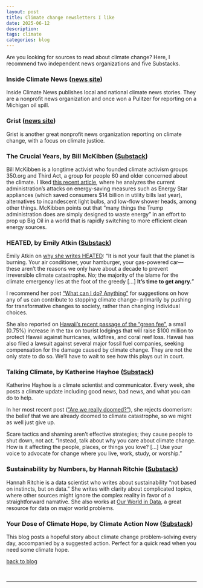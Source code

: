 ```yaml
---
layout: post
title: Climate change newsletters I like
date: 2025-06-12
description: 
tags: climate
categories: blog
---
```


Are you looking for sources to read about climate change? Here, I recommend two independent news organizations and five Substacks.

### Inside Climate News ([news site](https://insideclimatenews.org/))
Inside Climate News publishes local and national climate news stories. They are a nonprofit news organization and once won a Pulitzer for reporting on a Michigan oil spill.

### Grist ([news site](https://grist.org/))
Grist is another great nonprofit news organization reporting on climate change, with a focus on climate justice.

### The Crucial Years, by Bill McKibben ([Substack](https://billmckibben.substack.com/))
Bill McKibben is a longtime activist who founded climate activism groups 350.org and Third Act, a group for people 60 and older concerned about the climate. I liked [this recent article](https://billmckibben.substack.com/p/vandalism-with-a-plan), where he analyzes the current administration’s attacks on energy-saving measures such as Energy Star appliances (which saved consumers $14 billion in utility bills last year), alternatives to incandescent light bulbs, and low-flow shower heads, among other things. McKibben points out that “many things the Trump administration does are simply designed to waste energy” in an effort to prop up Big Oil in a world that is rapidly switching to more efficient clean energy sources.

### HEATED, by Emily Atkin ([Substack](https://heated.world/))
Emily Atkin on [why she writes HEATED](https://heated.world/about): “It is not your fault that the planet is burning. Your air conditioner, your hamburger, your gas-powered car—these aren’t the reasons we only have about a decade to prevent irreversible climate catastrophe. No; the majority of the blame for the climate emergency lies at the foot of the greedy [...] **It’s time to get angry.**”

I recommend her post [“What can I do? Anything”](https://heated.world/p/what-can-i-do-anything) for suggestions on how any of us can contribute to stopping climate change– primarily by pushing for transformative changes to society, rather than changing individual choices.

She also reported on [Hawaii’s recent passage of the “green fee”](https://heated.world/p/the-reality-of-hawaiis-tourist-climate), a small (0.75%) increase in the tax on tourist lodgings that will raise $100 million to protect Hawaii against hurricanes, wildfires, and coral reef loss. Hawaii has also filed a lawsuit against several major fossil fuel companies, seeking compensation for the damage caused by climate change. They are not the only state to do so. We’ll have to wait to see how this plays out in court.

### Talking Climate, by Katherine Hayhoe ([Substack](https://www.talkingclimate.ca/))
Katherine Hayhoe is a climate scientist and communicator. Every week, she posts a climate update including good news, bad news, and what you can do to help.

In her most recent post ([“Are we really doomed?”](https://www.talkingclimate.ca/p/are-we-really-doomed)), she rejects doomerism: the belief that we are already doomed to climate catastrophe, so we might as well just give up. 

Scare tactics and shaming aren’t effective strategies; they cause people to shut down, not act. “Instead, talk about why you care about climate change. How is it affecting the people, places, or things you love? [...] Use your voice to advocate for change where you live, work, study, or worship.”

### Sustainability by Numbers, by Hannah Ritchie ([Substack](https://www.sustainabilitybynumbers.com/))

Hannah Ritchie is a data scientist who writes about sustainability “not based on instincts, but on data.” She writes with clarity about complicated topics, where other sources might ignore the complex reality in favor of a straightforward narrative. She also works at [Our World in Data](https://ourworldindata.org/), a great resource for data on major world problems.

### Your Dose of Climate Hope, by Climate Action Now ([Substack](https://climateactapp.substack.com/))

This blog posts a hopeful story about climate change problem-solving every day, accompanied by a suggested action. Perfect for a quick read when you need some climate hope.


[back to blog](../../)

&nbsp;
&nbsp;
&nbsp;

***